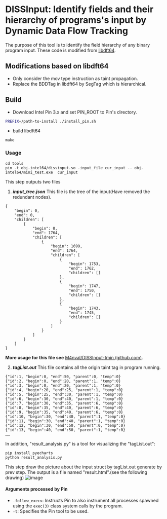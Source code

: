 # DISSInput: Identify fields and their hierarchy of programs's input by Dynamic Data Flow Tracking 

The purpose of this tool is to identify the field hierarchy of any binary program input.
These code is modified from [libdft64](https://github.com/AngoraFuzzer/libdft64).

## Modifications based on libdft64

- Only consider the mov type instruction as taint propagation.
- Replace the BDDTag in libdft64 by SegTag which is hierarchical.


## Build 

- Download Intel Pin 3.x and set PIN_ROOT to Pin's directory.

```sh
PREFIX=/path-to-install ./install_pin.sh
```

- build libdft64

```
make
```


### Usage

```shell
cd tools
pin -t obj-intel64/dissinput.so -input_file cur_input -- obj-intel64/mini_test.exe  cur_input
```

This step outputs two files 

1. ***input_tree.json***    This file is the tree of the input(Have removed the redundant nodes).

```
{
    "begin": 0,
    "end": 0,
    "children": [
        {
            "begin": 0,
            "end": 1764,
            "children": [
                {
                    "begin": 1699,
                    "end": 1764,
                    "children": [
                        {
                            "begin": 1753,
                            "end": 1762,
                            "children": []
                        },
                        {
                            "begin": 1747,
                            "end": 1750,
                            "children": []
                        },
                        {
                            "begin": 1743,
                            "end": 1745,
                            "children": []
                        }
                    ]
                }
            ]
        }
    ]
}
```

**More usage for this file see** [M4nval/DISSInput-tmin (github.com)](https://github.com/M4nval/DISSInput-tmin).

2. ***tagList.out***   This file contains all the origin taint tag in program running. 

```
{"id":1, "begin":0, "end":50, "parent":0, "temp":0}
{"id":2, "begin":0, "end":20, "parent":1, "temp":0}
{"id":3, "begin":0, "end":20, "parent":1, "temp":0}
{"id":4, "begin":20, "end":25, "parent":1, "temp":0}
{"id":5, "begin":25, "end":30, "parent":1, "temp":0}
{"id":6, "begin":30, "end":40, "parent":1, "temp":0}
{"id":7, "begin":30, "end":35, "parent":6, "temp":0}
{"id":8, "begin":35, "end":40, "parent":6, "temp":0}
{"id":9, "begin":35, "end":40, "parent":6, "temp":0}
{"id":10, "begin":30, "end":40, "parent":1, "temp":0}
{"id":11, "begin":30, "end":40, "parent":1, "temp":0}
{"id":12, "begin":30, "end":50, "parent":0, "temp":0}
{"id":13, "begin":40, "end":50, "parent":1, "temp":0}
……
```

In addition, "result_analysis.py" is a tool for visualizing the "tagList.out":

```shell
pip install pyecharts
python result_analysis.py
```

This step draw the picture about the input struct by tagList.out generate by prev step.
The output is a file named "result.html".(see the following drawing)
![image](https://user-images.githubusercontent.com/13733408/217983827-faf238d2-2150-407f-9ff8-f9712f883888.png)



#### Arguments processed by Pin
  * `-follow_execv`: Instructs Pin to also instrument all processes spawned
     using the `exec(3)` class system calls by the program.
  * `-t`: Specifies the Pin tool to be used.
